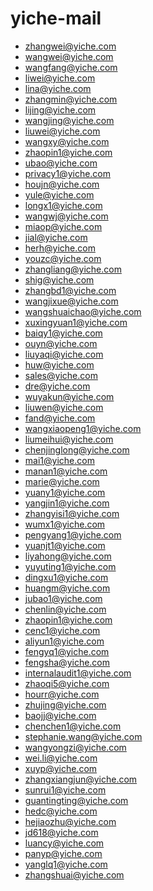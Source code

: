 # yiche-mail

* zhangwei@yiche.com
* wangwei@yiche.com
* wangfang@yiche.com
* liwei@yiche.com
* lina@yiche.com
* zhangmin@yiche.com
* lijing@yiche.com
* wangjing@yiche.com
* liuwei@yiche.com
* wangxy@yiche.com
* zhaopin1@yiche.com
* ubao@yiche.com
* privacy1@yiche.com
* houjn@yiche.com
* yule@yiche.com
* longx1@yiche.com
* wangwj@yiche.com
* miaop@yiche.com
* jial@yiche.com
* herh@yiche.com
* youzc@yiche.com
* zhangliang@yiche.com
* shig@yiche.com
* zhangbd1@yiche.com
* wangjixue@yiche.com
* wangshuaichao@yiche.com
* xuxingyuan1@yiche.com
* baiqy1@yiche.com
* ouyn@yiche.com
* liuyaqi@yiche.com
* huw@yiche.com
* sales@yiche.com
* dre@yiche.com
* wuyakun@yiche.com
* liuwen@yiche.com
* fand@yiche.com
* wangxiaopeng1@yiche.com
* liumeihui@yiche.com
* chenjinglong@yiche.com
* mai1@yiche.com
* manan1@yiche.com
* marie@yiche.com
* yuany1@yiche.com
* yangjin1@yiche.com
* zhangyisi1@yiche.com
* wumx1@yiche.com
* pengyang1@yiche.com
* yuanjt1@yiche.com
* liyahong@yiche.com
* yuyuting1@yiche.com
* dingxu1@yiche.com
* huangm@yiche.com
* jubao1@yiche.com
* chenlin@yiche.com
* zhaopin1@yiche.com
* cenc1@yiche.com
* aliyun1@yiche.com
* fengyq1@yiche.com
* fengsha@yiche.com
* internalaudit1@yiche.com
* zhaoqi5@yiche.com
* hourr@yiche.com
* zhujing@yiche.com
* baojj@yiche.com
* chenchen1@yiche.com
* stephanie.wang@yiche.com
* wangyongzi@yiche.com
* wei.li@yiche.com
* xuyp@yiche.com
* zhangxiangjun@yiche.com
* sunrui1@yiche.com
* guantingting@yiche.com
* hedc@yiche.com
* hejiaozhu@yiche.com
* jd618@yiche.com
* luancy@yiche.com
* panyp@yiche.com
* yanglq1@yiche.com
* zhangshuai@yiche.com
